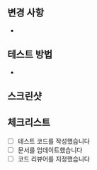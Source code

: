 ## 변경 사항
- 

## 테스트 방법
- 

## 스크린샷
<!-- 필요한 경우 스크린샷 추가 -->

## 체크리스트
- [ ] 테스트 코드를 작성했습니다
- [ ] 문서를 업데이트했습니다
- [ ] 코드 리뷰어를 지정했습니다 